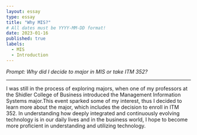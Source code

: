 ```yaml
---
layout: essay
type: essay
title: "Why MIS?"
# All dates must be YYYY-MM-DD format!
date: 2023-01-16
published: true
labels:
  - MIS
  - Introduction
---
```


*Prompt: Why did I decide to major in MIS or take ITM 352?*
<hr>
I was still in the process of exploring majors, when one of my professors at the Shidler College of Business introduced the Management Information Systems major.This event sparked some of my interest, thus I decided to learn more about the major, which includes the decision to enroll in ITM 352. In understanding how deeply integrated and continuously evolving technology is in our daily lives and in the business world, I hope to become more proficient in understanding and utilizing technology.

